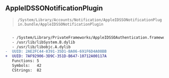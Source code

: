 ## AppleIDSSONotificationPlugin

> `/System/Library/Accounts/Notification/AppleIDSSONotificationPlugin.bundle/AppleIDSSONotificationPlugin`

```diff

   - /System/Library/PrivateFrameworks/AppleIDSSOAuthentication.framework/AppleIDSSOAuthentication
   - /usr/lib/libSystem.B.dylib
   - /usr/lib/libobjc.A.dylib
-  UUID: 2AE2FC44-8391-35D1-BA06-691F6D4A08BB
+  UUID: 7AF92906-3D9C-351D-B647-10712A00117A
   Functions: 5
   Symbols:   42
   CStrings:  82

```
